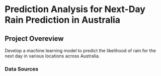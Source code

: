 # Prediction Analysis for Next-Day Rain Prediction in Australia
## Project Overeview
Develop a machine learning model to predict the likelihood of rain for the next day in various locations across Australia.

### Data Sources 
